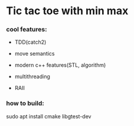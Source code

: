 # Tic tac toe with min max

### cool features:

- TDD(catch2)

- move semantics

- modern c++ features(STL, algorithm)

- multithreading

- RAII

### how to build:
sudo apt install cmake libgtest-dev